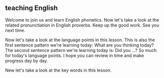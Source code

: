 ## teaching English
Welcome to join us and learn English phonetics.
Now let's take a look at the related pronunctiation in English proverbs.
Keep up the good work. See you next time.

Now let's take a look at the language points in this lesson.
This is also the first sentence pattern we're learning today: What are you thinking today?
The second sentence pattern we're learning today is: Did you ...?
So much for today's language points.
I hope you can review in time and make progress day by day.

New let's take a look at the key words in this lesson.
